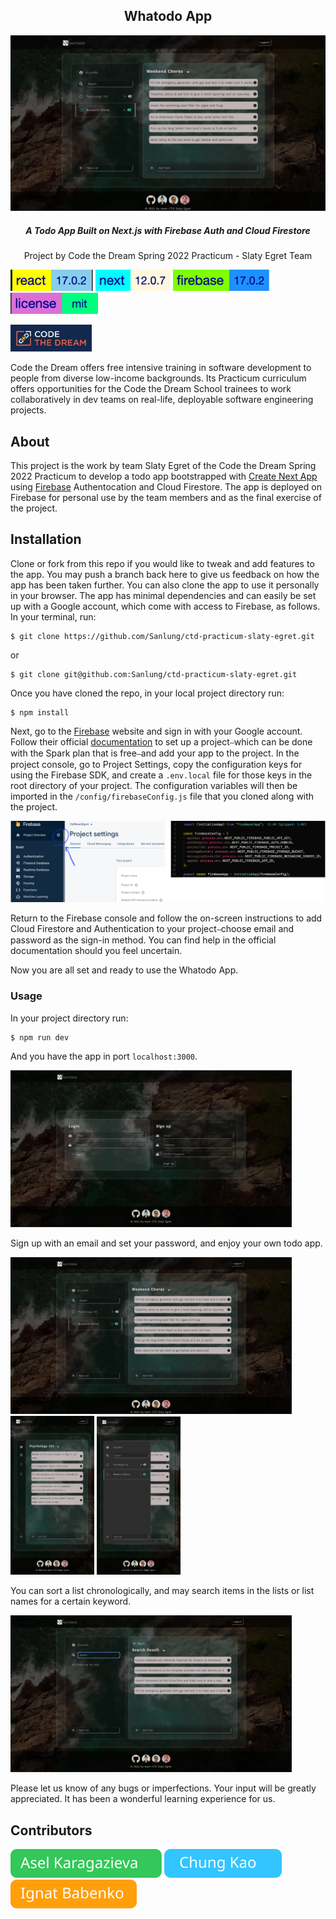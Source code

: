 <h2 align="center">Whatodo App</h2>

![Project Picture 1](./public/images/project-pic1.svg)

<h5 align="center">A Todo App Built on Next.js with Firebase Auth and Cloud Firestore</h5>
<p align="center">Project by Code the Dream Spring 2022 Practicum - Slaty Egret Team</p>

![react version](./public/images/react-version.svg) ![nextjs version](./public/images/nextjs-version.svg) ![firebase version](./public/images/firebase-version.svg) ![mit license](./public/images/mit-license.svg)

<p><img width="130" src="./public/images/ctd-logo.jpeg" alt="Code the Dream Logo"/></p>

Code the Dream offers free intensive training in software development to people from diverse low-income backgrounds. Its Practicum curriculum offers opportunities for the Code the Dream School trainees to work collaboratively in dev teams on real-life, deployable software engineering projects.

## About

This project is the work by team Slaty Egret of the Code the Dream Spring 2022 Practicum to develop a todo app bootstrapped with [Create Next App](https://create-next-app.js.org/) using [Firebase](https://firebase.google.com/) Authentocation and Cloud Firestore. The app is deployed on Firebase for personal use by the team members and as the final exercise of the project.

## Installation

Clone or fork from this repo if you would like to tweak and add features to the app. You may push a branch back here to give us feedback on how the app has been taken further. You can also clone the app to use it personally in your browser. The app has minimal dependencies and can easily be set up with a Google account, which come with access to Firebase, as follows. In your terminal, run:

```
$ git clone https://github.com/Sanlung/ctd-practicum-slaty-egret.git
```

or

```
$ git clone git@github.com:Sanlung/ctd-practicum-slaty-egret.git
```

Once you have cloned the repo, in your local project directory run:

```
$ npm install
```

Next, go to the [Firebase](https://console.firebase.google.com/) website and sign in with your Google account. Follow their official [documentation](https://firebase.google.com/docs/web/setup?hl=en&authuser=0) to set up a project⎯which can be done with the Spark plan that is free⎯and add your app to the project. In the project console, go to Project Settings, copy the configuration keys for using the Firebase SDK, and create a `.env.local` file for those keys in the root directory of your project. The configuration variables will then be imported in the `/config/firebaseConfig.js` file that you cloned along with the project.

![Firebase Config](./public/images/firebase-config.svg)

Return to the Firebase console and follow the on-screen instructions to add Cloud Firestore and Authentication to your project⎯choose email and password as the sign-in method. You can find help in the official documentation should you feel uncertain.

Now you are all set and ready to use the Whatodo App.

### Usage

In your project directory run:

```
$ npm run dev
```

And you have the app in port `localhost:3000`.

<p><img width="450" src="./public/images/project-pic2.svg" alt="Whatodo App login page"/></p>

Sign up with an email and set your password, and enjoy your own todo app.

<p><img width="450" src="./public/images/project-pic1.svg" alt="Whatodo App logged in page"/> <img width="134" src="./public/images/project-pic3.svg" alt="Whatodo App logged in page - mobile"/> <img width="134" src="./public/images/project-pic4.svg" alt="Whatodo App logged in page - mobile sidebar toggle"/></p>

You can sort a list chronologically, and may search items in the lists or list names for a certain keyword.

<p><img width="450" src="./public/images/project-pic5.svg" alt="Whatodo App search interface"/></p>

Please let us know of any bugs or imperfections. Your input will be greatly appreciated. It has been a wonderful learning experience for us.

## Contributors

[![Asel Karagazieva](./public/images/asel-button.svg)](https://github.com/Asel-K) [![Chung Kao](./public/images/chung-button.svg)](https://github.com/Sanlung) [![Ignat Babenko](./public/images/ignat-button.svg)](https://github.com/dumpidum)

